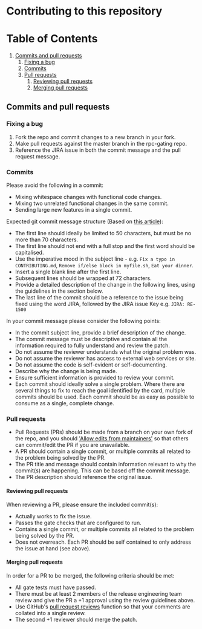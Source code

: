 # Contributing to this repository

# Table of Contents
1. [Commits and pull requests](#commits-release-notes-pull-requests)
    1. [Fixing a bug](#fixing-a-bug)
    2. [Commits](#commits)
    3. [Pull requests](#pull-requests)
        1. [Reviewing pull requests](#reviewing-pull-requests)
        2. [Merging pull requests](#merging-pull-requests)

## Commits and pull requests
### Fixing a bug

1. Fork the repo and commit changes to a new branch in your fork.
2. Make pull requests against the master branch in the rpc-gating repo.
3. Reference the JIRA issue in both the commit message and the pull request message.

### Commits

Please avoid the following in a commit:

* Mixing whitespace changes with functional code changes.
* Mixing two unrelated functional changes in the same commit.
* Sending large new features in a single commit.

Expected git commit message structure (Based on [this article](https://chris.beams.io/posts/git-commit/)):

* The first line should ideally be limited to 50 characters, but must be no more than 70 characters.
* The first line should not end with a full stop and the first word should be capitalised.
* Use the imperative mood in the subject line - e.g. ```Fix a typo in CONTRIBUTING.md```, ```Remove if/else block in myfile.sh```, ```Eat your dinner```.
* Insert a single blank line after the first line.
* Subsequent lines should be wrapped at 72 characters.
* Provide a detailed description of the change in the following lines, using the guidelines in the section below.
* The last line of the commit should be a reference to the issue being fixed using the word JIRA, followed by the JIRA issue Key e.g. ```JIRA: RE-1500```

In your commit message please consider the following points:

* In the commit subject line, provide a brief description of the change.
* The commit message must be descriptive and contain all the information required to fully understand and review the patch.
* Do not assume the reviewer understands what the original problem was.
* Do not assume the reviewer has access to external web services or site.
* Do not assume the code is self-evident or self-documenting.
* Describe why the change is being made.
* Ensure sufficient information is provided to review your commit.
* Each commit should ideally solve a single problem. Where there are several things to fix to reach the goal identified by the card, multiple commits should be used. Each commit should be as easy as possible to consume as a single, complete change.




### Pull requests

* Pull Requests (PRs) should be made from a branch on your own fork of the repo, and you should ['Allow edits from maintainers'](https://git.io/fNGr9) so that others can commit/edit the PR if you are unavailable.
* A PR should contain a single commit, or multiple commits all related to the problem being solved by the PR.
* The PR title and message should contain information relevant to why the commit(s) are happening. This can be based off the commit message.
* The PR description should reference the original issue.

#### Reviewing pull requests

When reviewing a PR, please ensure the included commit(s):

* Actually works to fix the issue.
* Passes the gate checks that are configured to run.
* Contains a single commit, or multiple commits all related to the problem being solved by the PR.
* Does not overreach. Each PR should be self contained to only address the issue at hand (see above).

#### Merging pull requests

In order for a PR to be merged, the following criteria should be met:

* All gate tests must have passed.
* There must be at least 2 members of the release engineering team review and give the PR a +1 approval using the review guidelines above.
 * Use GitHub's [pull request reviews](https://help.github.com/articles/about-pull-request-reviews/) function so that your comments are collated into a single review.
* The second +1 reviewer should merge the patch.

